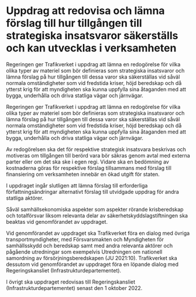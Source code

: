 # Uppdrag att redovisa och lämna förslag till hur tillgången till strategiska insatsvaror säkerställs och kan utvecklas i verksamheten

Regeringen ger Trafikverket i uppdrag att lämna en redogörelse för vilka olika typer av materiel som bör definieras som strategiska insatsvaror och lämna förslag på hur tillgången till dessa varor ska säkerställas vid såväl normala omständigheter som vid fredstida kriser, höjd beredskap och då ytterst krig för att myndigheten ska kunna uppfylla sina åtaganden med att bygga, underhålla och driva statliga vägar och järnvägar.

Regeringen ger Trafikverket i uppdrag att lämna en redogörelse för vilka olika typer av materiel som bör definieras som strategiska insatsvaror och lämna förslag på hur tillgången till dessa varor ska säkerställas vid såväl normala omständigheter som vid fredstida kriser, höjd beredskap och då ytterst krig för att myndigheten ska kunna uppfylla sina åtaganden med att bygga, underhålla och driva statliga vägar och järnvägar.

Av redogörelsen ska det för respektive strategisk insatsvara beskrivas och motiveras om tillgången till berörd vara bör säkras genom avtal med externa parter eller om det ska ske i egen regi. Vidare ska en bedömning av kostnaderna göras för respektive förslag tillsammans med förslag till finansiering om verksamheten innebär en ökad utgift för staten.

I uppdraget ingår slutligen att lämna förslag till erforderliga författningsändringar alternativt förslag till utvidgade uppdrag för andra statliga aktörer.

Såväl samhällsekonomiska aspekter som aspekter rörande krisberedskap och totalförsvar liksom relevanta delar av säkerhetskyddslagstiftningen ska beaktas vid genomförandet av uppdraget.

Vid genomförandet av uppdraget ska Trafikverket föra en dialog med övriga transportmyndigheter, med Försvarsmakten och Myndigheten för samhällsskydd och beredskap samt med andra relevanta aktörer och pågående utredningar som exempelvis Utredningen om nationell samordning av försörjningsberedskapen (JU 2021:10). Trafikverket ska dessutom vid genomförandet av uppdraget föra en löpande dialog med Regeringskansliet (Infrastrukturdepartementet).

I övrigt ska uppdraget redovisas till Regeringskansliet (Infrastrukturdepartementet) senast den 1 oktober 2022.
